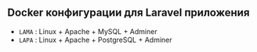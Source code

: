 ## Docker конфигурации для Laravel приложения

* `LAMA` : Linux + Apache + MySQL + Adminer
* `LAPA` : Linux + Apache + PostgreSQL + Adminer
